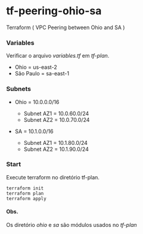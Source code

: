 # tf-peering-ohio-sa
Terraform ( VPC Peering between Ohio and SA )


### Variables
Verificar o arquivo *variables.tf* em *tf-plan*.

- Ohio = us-east-2
- São Paulo = sa-east-1

### Subnets

- Ohio = 10.0.0.0/16

  * Subnet AZ1 = 10.0.60.0/24
  * Subnet AZ2 = 10.0.70.0/24


- SA = 10.1.0.0/16 

  * Subnet AZ1 = 10.1.80.0/24
  * Subnet AZ2 = 10.1.90.0/24

### Start
Execute terraform no diretório tf-plan.
```
terraform init
terraform plan
terraform apply
```

#### Obs.
Os diretório *ohio* e *sa* são módulos usados no *tf-plan*
